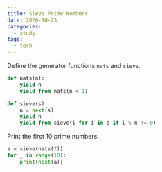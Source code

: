 ```yaml
---
title: Sieve Prime Numbers
date: 2020-10-23
categories:
  - study
tags:
  - tech
---
```


Define the generator functions `nats` and `sieve`.

```py
def nats(n):
    yield n
    yield from nats(n + 1)

def sieve(s):
    n = next(s)
    yield n
    yield from sieve(i for i in s if i % n != 0)
```

Print the first 10 prime numbers.

```py
a = sieve(nats(2))
for _ in range(10):
    print(next(a))
```
